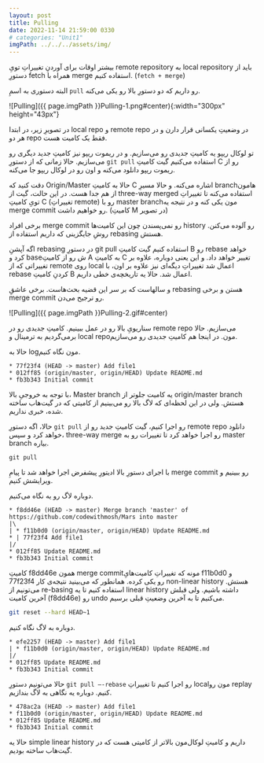 ```yaml
---
layout: post
title: Pulling
date: 2022-11-14 21:59:00 0330
# categories: "Unit1"
imgPath: ../../../assets/img/
---
```


بیشتر اوقات برای آوردنِ تغییراتِ تویِ remote repository به local repository باید از دستورِ fetch همراه با merge استفاده کنیم. (`fetch + merge`) 

البته دستوری به اسمِ `pull` رو داریم که دو دستورِ بالا رو یکی می‌کنه. 

![Pulling]({{ page.imgPath }}Pulling-1.png#center){:width="300px" height="43px"}

در تصویرِ زیر، در ابتدا local repo و remote repo در وضعیتِ یکسانی قرار دارن و در هر دو repo فقط یک کامیت هست. 

تو لوکال ریپو یه کامیتِ جدیدی رو می‌سازیم. و در ریموت ریپو نیز کامیتِ جدید دیگری رو می‌سازیم. حالا زمانی که از دستورِ `git pull` استفاده می‌کنیم گیت کامیتِ C رو از ریموت ریپو دانلود می‌کنه و اون رو در لوکال ریپو جا می‌کنه. 

دقت کنید که Origin/Master حالا به کامیتِ C اشاره می‌کنه. و حالا مسیرِ branchهامون از هم جدا هست. در این حالت، گیت از three-way merged استفاده می‌کنه تا تغییراتِ تویِ کامیتِ C (تغییراتِ remote) رو با master branchمون یکی کنه و در نتیجه یه merge commit رو خواهیم داشت. (کامیتِ M در تصویر)

برخی افراد merge commit رو نمی‌پسندن چون این کامیت‌ها history رو آلوده می‌کنن. روشِ جایگزینی که داریم استفاده از rebasing هستش. 

اگه آپشنِ rebasing در دستورِ git pull استفاده کنیم گیت کامیتِ B رو rebase خواهد کرد و baseش رو از کامیتِ A به کامیتِ C تغییر خواهد داد. و این یعنی دوباره، علاوه بر تغییراتی که از remote روی local اعمال شد تغییراتِ دیگه‌ای نیز علاوه بر اون، با rebase کردنِ کامیتِ B اعمال شد. حالا یه تاریخچه‌ی خطی داریم. 

و سالهاست که بر سر این قضیه بحث‌هاست. برخی عاشقِ rebasing هستن و برخی merge commit رو ترجیح می‌دن.

![Pulling]({{ page.imgPath }}Pulling-2.gif#center)

سناریویِ بالا رو در عمل ببینیم. کامیتِ جدیدی رو در remote repo می‌سازیم. حالا برمی‌گردیم به ترمینال و local repoمون. در اینجا هم کامیتِ جدیدی رو می‌سازیم. 

حالا به logمون نگاه کنیم.

```
* 77f23f4 (HEAD -> master) Add file1
* 012ff85 (origin/master, origin/HEAD) Update README.md
* fb3b343 Initial commit
```

با توجه به خروجیِ بالا، Master branch یه کامیت جلوتر از origin/master branch هستش. ولی در این لحظه‌ای که لاگ بالا رو می‌بینیم از کامیتی که در گیت‌هاب ساخته شده، خبری نداریم.

حالا، اگه دستورِ `git pull` رو اجرا کنیم، گیت کامیتِ جدید رو از remote repo دانلود خواهد کرد و سپس، three-way merge رو اجرا خواهد کرد تا تغییرات رو به master branch بیاره. 

```
git pull
```

با اجرای دستورِ بالا ادیتورِ پیشفرض اجرا خواهد شد تا پیامِ merge commit رو ببینیم و ویرایشش کنیم.

دوباره لاگ رو یه نگاه می‌کنیم.

```
* f8dd46e (HEAD -> master) Merge branch 'master' of https://github.com/codewithmosh/Mars into master
|\
| * f11b0d0 (origin/master, origin/HEAD) Update README.md
* | 77f23f4 Add file1
|/
* 012ff85 Update README.md
* fb3b343 Initial commit
```

کامیتِ‌ f8dd46e همون merge commitمونه که تغییراتِ کامیت‌هایِ f11b0d0 و 77f23f4 رو یکی کرده. همانطور که می‌بینید نتیجه‌ی کار non-linear history هستش. می‌تونیم از re-basing استفاده کنیم تا یه linear history داشته باشیم. ولی قبلش آخرین کامیت (f8dd46e) رو undo می‌کنیم تا به آخرین وضعیتِ قبلی برسیم.

```bash
git reset --hard HEAD~1
```

دوباره به لاگ نگاه کنیم.

```
* efe2257 (HEAD -> master) Add file1
| * f11b0d0 (origin/master, origin/HEAD) Update README.md
|/
* 012ff85 Update README.md
* fb3b343 Initial commit
```

حالا می‌تونیم دستورِ `git pull —-rebase` رو اجرا کنیم تا تغییراتِ localمون رو replay کنیم. دوباره یه نگاهی به لاگ بندازیم.

```
* 478ac2a (HEAD -> master) Add file1
* f11b0d0 (origin/master, origin/HEAD) Update README.md
* 012ff85 Update README.md
* fb3b343 Initial commit
```

حالا یه simple linear history داریم و کامیتِ لوکال‌مون بالاتر از کامیتی هست که در گیت‌هاب ساخته بودیم.